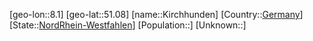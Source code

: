 ﻿---
location: [51.08,8.1]
type: City
tags:
- geo/City


SpocWebEntityId: 31448
isDeleted: false
confidential: public

---
[geo-lon::8.1]
[geo-lat::51.08]
[name::Kirchhunden]
[Country::[Germany](geo/Continent/Europe/Germany.md)]
[State::[NordRhein-Westfahlen](NordRhein-Westfahlen)]
[Population::]
[Unknown::]

